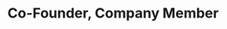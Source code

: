 ---
layout: company
name: Cat Cefalu
title: Co-Founder, Company Member
photo: /assets/images/CatCefalu.JPG
bio: Cat Cefalu (Co-Founder, Company Member) is a proud emeritus member of the Stage Manager’s Association of Geneseo.  Her previous SM credits include Guys and Dolls (Geneseo Community Players), as well as The Robber Bridegroom, Sweeney Todd, and An American Daugher (all at SUNY Geneseo). 
---